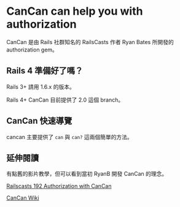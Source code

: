 # CanCan can help you with authorization

CanCan 是由 Rails 社群知名的 RailsCasts 作者 Ryan Bates 所開發的 authorization gem。

## Rails 4 準備好了嗎？

Rails 3+ 請用 1.6.x 的版本。

Rails 4+ CanCan 目前提供了 2.0 這個 branch。

## CanCan 快速導覽

cancan 主要提供了 `can` 與 `can?` 這兩個簡單的方法。

## 延伸閱讀

有點舊的影片教學，但可以看到當初 RyanB 開發 CanCan 的理念。

[Railscasts 192 Authorization with CanCan](http://railscasts.com/episodes/192-authorization-with-cancan)

[CanCan Wiki](https://github.com/ryanb/cancan/wiki)